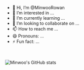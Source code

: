 - 👋 Hi, I’m @MinwooRowan
- 👀 I’m interested in ...
- 🌱 I’m currently learning ...
- 💞️ I’m looking to collaborate on ...
- 📫 How to reach me ...
- 😄 Pronouns: ...
- ⚡ Fun fact: ...

</br>

![Minwoo's GitHub stats](https://github-readme-stats.vercel.app/api?username=MinwooRowan&show_icons=true&theme=radical&show=reviews,discussions_started,discussions_answered,prs_merged,prs_merged_percentage)


